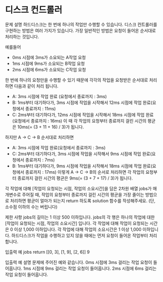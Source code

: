 # 디스크 컨드롤러

문제 설명
하드디스크는 한 번에 하나의 작업만 수행할 수 있습니다. 디스크 컨트롤러를 구현하는 방법은 여러 가지가 있습니다.
가장 일반적인 방법은 요청이 들어온 순서대로 처리하는 것입니다.

예를들어
 - 0ms 시점에 3ms가 소요되는 A작업 요청
 - 1ms 시점에 9ms가 소요되는 B작업 요청
 - 2ms 시점에 6ms가 소요되는 C작업 요청


한 번에 하나의 요청만을 수행할 수 있기 때문에 각각의 작업을 요청받은 순서대로 처리하면 다음과 같이 처리 됩니다.
 - A: 3ms 시점에 작업 완료 (요청에서 종료까지 : 3ms)
 - B: 1ms부터 대기하다가, 3ms 시점에 작업을 시작해서 12ms 시점에 작업 완료(요청에서 종료까지 : 11ms)
 - C: 2ms부터 대기하다가, 12ms 시점에 작업을 시작해서 18ms 시점에 작업 완료(요청에서 종료까지 : 16ms)
이 때 각 작업의 요청부터 종료까지 걸린 시간의 평균은 10ms(= (3 + 11 + 16) / 3)가 됩니다.

하지만 A → C → B 순서대로 처리하면
 - A: 3ms 시점에 작업 완료(요청에서 종료까지 : 3ms)
 - C: 2ms부터 대기하다가, 3ms 시점에 작업을 시작해서 9ms 시점에 작업 완료(요청에서 종료까지 : 7ms)
 - B: 1ms부터 대기하다가, 9ms 시점에 작업을 시작해서 18ms 시점에 작업 완료(요청에서 종료까지 : 17ms)
이렇게 A → C → B의 순서로 처리하면 각 작업의 요청부터 종료까지 걸린 시간의 평균은 9ms(= (3 + 7 + 17) / 3)가 됩니다.

각 작업에 대해 [작업이 요청되는 시점, 작업의 소요시간]을 담은 2차원 배열 jobs가 매개변수로 주어질 때,
작업의 요청부터 종료까지 걸린 시간의 평균을 가장 줄이는 방법으로 처리하면 평균이 얼마가 되는지 return 하도록 solution 함수를 작성해주세요.
(단, 소수점 이하의 수는 버립니다)

제한 사항
jobs의 길이는 1 이상 500 이하입니다.
jobs의 각 행은 하나의 작업에 대한 [작업이 요청되는 시점, 작업의 소요시간] 입니다.
각 작업에 대해 작업이 요청되는 시간은 0 이상 1,000 이하입니다.
각 작업에 대해 작업의 소요시간은 1 이상 1,000 이하입니다.
하드디스크가 작업을 수행하고 있지 않을 때에는 먼저 요청이 들어온 작업부터 처리합니다.

입출력 예
jobs                        return
[[0, 3], [1, 9], [2, 6]]    9

입출력 예 설명
문제에 주어진 예와 같습니다.
 0ms 시점에 3ms 걸리는 작업 요청이 들어옵니다.
 1ms 시점에 9ms 걸리는 작업 요청이 들어옵니다.
 2ms 시점에 6ms 걸리는 작업 요청이 들어옵니다.